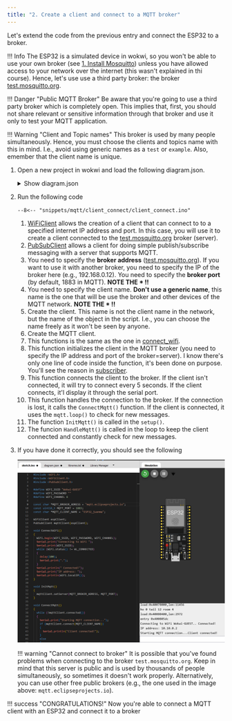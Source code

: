 ```yaml
---
title: "2. Create a client and connect to a MQTT broker"
--- 
```


Let's extend the code from the previous entry and connect the ESP32 to a broker. 

!!! Info
    The ESP32 is a simulated device in wokwi, so you won't be able to use your own broker (see [1. Install Mosquitto](./../getting_started/part1_install_mosquitto.md)) unless you have allowed access to your network over the internet (this wasn't explained in thi course). Hence, let's use use a third party broker: the broker [test.mosquitto.org](httpss://test.mosquitto.org). 

!!! Danger "Public MQTT Broker"
    Be aware that you're going to use a third party broker which is completely open. This implies that, first, you should not share relevant or sensitive information through that broker and use it only to test your MQTT application.

!!! Warning "Client and Topic names" 
    This broker is used by many people simultaneously. Hence, you must choose the clients and topics name with this in mind. I.e., avoid using generic names as a `test` or `example`. Also, emember that the client name is unique.

1. Open a new project in wokwi and load the following diagram.json.

    <details>
        <summary>Show diagram.json</summary>
        ```json title="diagram.json"
        --8<-- "snippets/mqtt/client_connect/diagram.json"
        ```
    </details>

2. Run the following code


    ```arduino title="client_connect.ino"
    --8<-- "snippets/mqtt/client_connect/client_connect.ino"
    ```

    1. [WiFiClient](https://docs.arduino.cc/language-reference/en/functions/wifi/client/) allows the creation of a client that can connect to to a specified internet IP address and port. In this case, you will use it to create a client connected to the [test.mosquitto.org](httpss://test.mosquitto.org) broker (server).
    2. [PubSubClient](https://github.com/knolleary/pubsubclient) allows a client for doing simple publish/subscribe messaging with a server that supports MQTT.
    3. You need to specify the **broker address** ([test.mosquitto.org](httpss://test.mosquitto.org)). If you want to use it with another broker, you need to specify the IP of the broker here (e.g., 192.168.0.12). You need to specify the **broker port** (by default, 1883 in MQTT).  **NOTE THE \* !!**
    4. You need to specify the client name. **Don't use a generic name**, this name is the one that will be use the broker and other devices of the MQTT network. **NOTE THE \* !!**
    5. Create the client. This name is not the client name in the network, but the name of the object in the script. I.e., you can choose the name freely as it won't be seen by anyone. 
    6. Create the MQTT client.
    7. This functions is the same as the one in [connect_wifi](./part1_connect_wifi.md).
    8. This function initializes the client in the MQTT broker (you need to specify the IP address and port of the broker=server). I know there's only one line of code inside the function, it's been done on purpose. You'll see the reason in [subscriber](./part4_subscriber.md).
    9. This function connects the client to the broker. If the client isn't connected, it will try to connect every 5 seconds. If the client connects, it'l display it through the serial port.
    10. This function handles the connection to the broker. If the connection is lost, it calls the `ConnectMqtt()` function. If the client is connected, it uses the `mqtt.loop()` to check for new messages.
    11. The function `InitMqtt()` is called in the `setup()`.
    12. The funcion `HandleMqtt()` is called in the loop to keep the client connected and constantly check for new messages.

3. If you have done it correctly, you should see the following

    ![](images/part2_1.png)

    !!! warning "Cannot connect to broker"
        It is possible that you've found problems when connecting to the broker `test.mosquitto.org`. Keep in mind that this server is public and is used by thousands of people simultaneously, so sometimes it doesn't work properly. Alternatively, you can use other free public brokers (e.g., the one used in the image above: `mqtt.eclipseprojects.io`).

!!! success "CONGRATULATIONS!"
    Now you're able to connect a MQTT client with an ESP32 and connect it to a broker